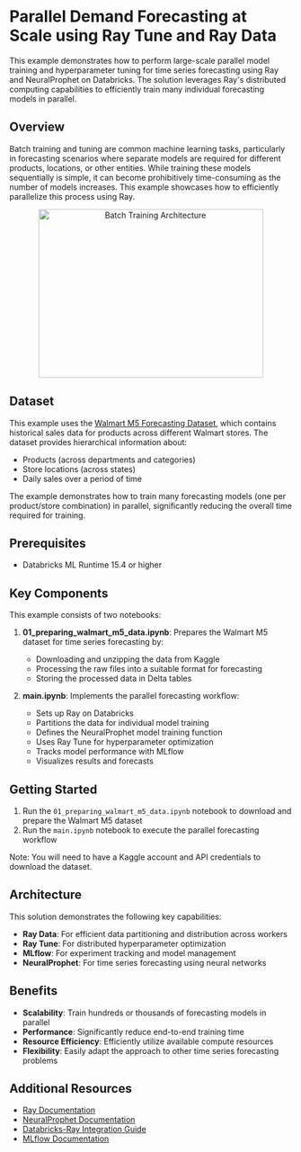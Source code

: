 # Parallel Demand Forecasting at Scale using Ray Tune and Ray Data

This example demonstrates how to perform large-scale parallel model training and hyperparameter tuning for time series forecasting using Ray and NeuralProphet on Databricks. The solution leverages Ray's distributed computing capabilities to efficiently train many individual forecasting models in parallel.

## Overview

Batch training and tuning are common machine learning tasks, particularly in forecasting scenarios where separate models are required for different products, locations, or other entities. While training these models sequentially is simple, it can become prohibitively time-consuming as the number of models increases. This example showcases how to efficiently parallelize this process using Ray.

<div align="center">
  <img src="https://docs.ray.io/en/master/_images/batch-training.svg" alt='Batch Training Architecture' height="300" width="400">
</div>

## Dataset

This example uses the [Walmart M5 Forecasting Dataset](https://www.kaggle.com/competitions/m5-forecasting-accuracy), which contains historical sales data for products across different Walmart stores. The dataset provides hierarchical information about:

- Products (across departments and categories)
- Store locations (across states)
- Daily sales over a period of time

The example demonstrates how to train many forecasting models (one per product/store combination) in parallel, significantly reducing the overall time required for training.

## Prerequisites

- Databricks ML Runtime 15.4 or higher


## Key Components

This example consists of two notebooks:

1. **01_preparing_walmart_m5_data.ipynb**: Prepares the Walmart M5 dataset for time series forecasting by:
   - Downloading and unzipping the data from Kaggle
   - Processing the raw files into a suitable format for forecasting
   - Storing the processed data in Delta tables

2. **main.ipynb**: Implements the parallel forecasting workflow:
   - Sets up Ray on Databricks
   - Partitions the data for individual model training
   - Defines the NeuralProphet model training function
   - Uses Ray Tune for hyperparameter optimization
   - Tracks model performance with MLflow
   - Visualizes results and forecasts

## Getting Started

1. Run the `01_preparing_walmart_m5_data.ipynb` notebook to download and prepare the Walmart M5 dataset
2. Run the `main.ipynb` notebook to execute the parallel forecasting workflow

Note: You will need to have a Kaggle account and API credentials to download the dataset.

## Architecture

This solution demonstrates the following key capabilities:

- **Ray Data**: For efficient data partitioning and distribution across workers
- **Ray Tune**: For distributed hyperparameter optimization
- **MLflow**: For experiment tracking and model management
- **NeuralProphet**: For time series forecasting using neural networks

## Benefits

- **Scalability**: Train hundreds or thousands of forecasting models in parallel
- **Performance**: Significantly reduce end-to-end training time
- **Resource Efficiency**: Efficiently utilize available compute resources
- **Flexibility**: Easily adapt the approach to other time series forecasting problems

## Additional Resources

- [Ray Documentation](https://docs.ray.io/)
- [NeuralProphet Documentation](https://neuralprophet.com/)
- [Databricks-Ray Integration Guide](https://docs.databricks.com/aws/en/machine-learning/ray/)
- [MLflow Documentation](https://mlflow.org/docs/latest/index.html)
